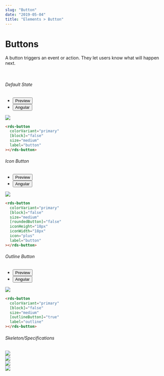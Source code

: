 ```yaml
---
slug: "Button"
date: "2019-05-04"
title: "Elements > Button"
---
```


<!-- CSS only -->
<link href="https://cdn.jsdelivr.net/npm/bootstrap@5.1.3/dist/css/bootstrap.min.css" rel="stylesheet" integrity="sha384-1BmE4kWBq78iYhFldvKuhfTAU6auU8tT94WrHftjDbrCEXSU1oBoqyl2QvZ6jIW3" crossorigin="anonymous">
<link rel="stylesheet" href="../assets/css/style-elements.css">

<link rel="stylesheet" href="../assets/css/main.css">

#  **Buttons**
  
<p class="">A button triggers an event or action. They let users know what will happen next.</p>

<br/>



  
<section class="py-4">

 ###### Default State  
   <div class="py-3">
      <div class="cust-tabs">
        <ul class="nav nav-tabs" id="myTab" role="tablist">
          <li class="nav-item" role="presentation">
            <button class="nav-link active" id="PreviewDefault-tab" data-bs-toggle="tab" data-bs-target="#PreviewDefault" type="button" role="tab" aria-controls="PreviewDefault" aria-selected="true">Preview </button>
          </li>
          <li class="nav-item" role="presentation">
            <button class="nav-link" id="AngularDefault-tab" data-bs-toggle="tab" data-bs-target="#AngularDefault" type="button" role="tab" aria-controls="AngularDefault" aria-selected="false"><i class="bi bi-code-slash" style="font-size:1.0rem"></i>Angular</button>
          </li>
        </ul>
      </div>
      <div class="tab-content card border" id="myTabContent">
        <div class="tab-pane fade show active" id="PreviewDefault" role="tabpanel" aria-labelledby="PreviewDefault-tab">
         <div class="contents  p-5">
         <div class="row">
         <div class="col-md-12">
           <img src="/images/button-basic.png"> 
           </div>
   </div>                          
   </div>
   </div>
        <div class="tab-pane fade show" id="AngularDefault" role="tabpanel" aria-labelledby="AngularDefault-tab">
          <div class="contents bg-code">
<div class="row m-0">

```html
<rds-button
  colorVariant="primary"
  [block]="false"
  size="medium"
  label="button"
></rds-button>
```

</div>
          </div>
        </div>
      </div>
    
  </section>
  

  <section class="py-4">

 ###### Icon Button  
   <div class="py-3">
      <div class="cust-tabs">
        <ul class="nav nav-tabs" id="myTab" role="tablist">
          <li class="nav-item" role="presentation">
            <button class="nav-link active" id="PreviewIcon-tab" data-bs-toggle="tab" data-bs-target="#PreviewIcon" type="button" role="tab" aria-controls="PreviewIcon" aria-selected="true">Preview </button>
          </li>
          <li class="nav-item" role="presentation">
            <button class="nav-link" id="AngularIcon-tab" data-bs-toggle="tab" data-bs-target="#AngularIcon" type="button" role="tab" aria-controls="AngularIcon" aria-selected="false"><i class="bi bi-code-slash" style="font-size:1.0rem"></i>Angular</button>
          </li>
        </ul>
      </div>
      <div class="tab-content card border" id="myTabContent">
        <div class="tab-pane fade show active" id="PreviewIcon" role="tabpanel" aria-labelledby="PreviewIcon-tab">
         <div class="row">
         <div class="col-md-12">
         <div class="contents bg-light p-5">
          <img src="/images/button-icon.png">  
           </div>
   </div>                          
   </div>
   </div>
        <div class="tab-pane fade show" id="AngularIcon" role="tabpanel" aria-labelledby="AngularIcon-tab">
          <div class="contents bg-code">
<div class="row m-0">

```html
<rds-button
  colorVariant="primary"
  [block]="false"
  size="medium"
  [roundedButton]="false"
  iconHeight="18px"
  iconWidth="18px"
  icon="plus"
  label="button"
></rds-button>
```

</div>
          </div>
        </div>
      </div>
    
  </section>






<section class="py-4">

###### Outline Button  
   <div class="py-3">
      <div class="cust-tabs">
        <ul class="nav nav-tabs" id="myTab" role="tablist">
          <li class="nav-item" role="presentation">
            <button class="nav-link active" id="PreviewOutline-tab" data-bs-toggle="tab" data-bs-target="#PreviewOutline" type="button" role="tab" aria-controls="PreviewOutline" aria-selected="true">Preview </button>
          </li>
          <li class="nav-item" role="presentation">
            <button class="nav-link" id="AngularOutline-tab" data-bs-toggle="tab" data-bs-target="#AngularOutline" type="button" role="tab" aria-controls="AngularOutline" aria-selected="false"><i class="bi bi-code-slash" style="font-size:1.0rem"></i>Angular</button>
          </li>
        </ul>
      </div>
      <div class="tab-content card border" id="myTabContent">
        <div class="tab-pane fade show active" id="PreviewOutline" role="tabpanel" aria-labelledby="PreviewOutline-tab">
         <div class="row">
         <div class="col-md-12">
         <div class="contents bg-light p-5">
            <img src="/images/button-outline.png">
               </div>
   </div>              
   </div>
   </div>
        <div class="tab-pane fade show" id="AngularOutline" role="tabpanel" aria-labelledby="AngularOutline-tab">
          <div class="contents bg-code">
<div class="row">

```html
<rds-button
  colorVariant="primary"
  [block]="false"
  size="medium"
  [outlineButton]="true"
  label="outline"
></rds-button>
```

</div>
          </div>
        </div>
      </div>
    
  </section>



###### Skeleton/Specifications
<div class="mt-4">
<div class="row">
<div class="col-md-6">
<img src="https://portal.raaghu.io/images/components/_buttons/primary-btn-details.png" class="img-fluid">
</div>
<div class="col-md-6">
<img src="https://portal.raaghu.io/images/components/_buttons/text-only-button.png" class="img-fluid">
</div>
</div>
<div class="row mt-4">
<div class="col-md-6">
<img src="https://portal.raaghu.io/images/components/_buttons/outlined-button.png" class="img-fluid">
</div>
<div class="col-md-6">
<img src="https://portal.raaghu.io/images/components/_buttons/icon-button.png" class="img-fluid">
</div>
</div> 	



<!-- JavaScript Bundle with Popper -->
<script src="https://cdn.jsdelivr.net/npm/bootstrap@5.1.3/dist/js/bootstrap.bundle.min.js" integrity="sha384-ka7Sk0Gln4gmtz2MlQnikT1wXgYsOg+OMhuP+IlRH9sENBO0LRn5q+8nbTov4+1p" crossorigin="anonymous"></script>
